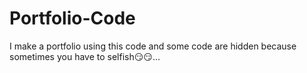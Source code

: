 # Portfolio-Code
I make a portfolio using this code and some code are hidden because sometimes you have to selfish😏😏...
